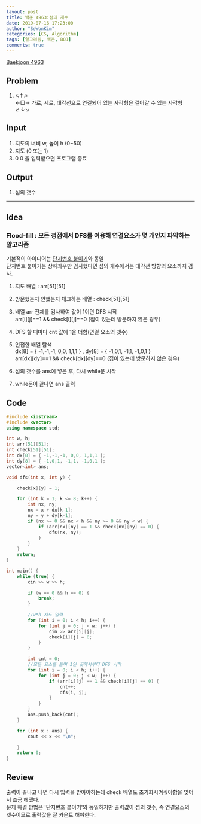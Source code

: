 ```yaml
---
layout: post
title: 백준 4963:섬의 개수
date: 2019-07-16 17:23:00
author: "SeWonKim"
categories: [CS, Algorithm]
tags: [알고리즘, 백준, BOJ]
comments: true
---
```



[Baekjoon 4963](https://www.acmicpc.net/problem/4963)

## Problem
  1. ↖↑↗   \
     ←□→ 가로, 세로, 대각선으로 연결되어 있는 사각형은 걸어갈 수 있는 사각형\
     ↙ ↓↘

## Input
  1. 지도의 너비 w, 높이 h (0~50)
  2. 지도 (0 또는 1)
  3. 0 0 을 입력받으면 프로그램 종료 

## Output
  1. 섬의 갯수


---

## Idea
### Flood-fill : 모든 정점에서 DFS를 이용해 연결요소가 몇 개인지 파악하는 알고리즘
기본적이 아이디어는 [단지번호 붙이기](https://siromom.github.io/jekyll/%EB%B0%B1%EC%A4%80/algorithm/til/flood-fill/)와 동일\
단지번호 붙이기는 상하좌우만 검사했다면 섬의 개수에서는 대각선 방향의 요소까지 검사.

1. 지도 배열 : arr[51][51]

2. 방문했는지 안했는지 체크하는 배열 : check[51][51]

3. 배열 arr 전체를 검사하여 값이 1이면 DFS 시작\
   arr[i][j]==1 && check[i][j]==0 (집이 있는데 방문하지 않은 경우)
   
4. DFS 할 때마다 cnt 값에 1을 더함(연결 요소의 갯수)
   
5. 인접한 배열 탐색\
   dx[8] = { -1,-1,-1, 0,0, 1,1,1 } , dy[8] = { -1,0,1, -1,1, -1,0,1 }\
   arr[dx][dy]==1 && check[dx][dy]==0 (집이 있는데 방문하지 않은 경우)
 
6. 섬의 갯수를 ans에 넣은 후, 다시 while문 시작  

7. while문이 끝나면 ans 출력
 
## Code
```cpp
#include <iostream>
#include <vector>
using namespace std;

int w, h;
int arr[51][51];
int check[51][51];
int dx[8] = { -1,-1,-1, 0,0, 1,1,1 };
int dy[8] = { -1,0,1, -1,1, -1,0,1 };
vector<int> ans;

void dfs(int x, int y) {

	check[x][y] = 1;

	for (int k = 1; k <= 8; k++) {
		int nx, ny;
		nx = x + dx[k-1];
		ny = y + dy[k-1];
		if (nx >= 0 && nx < h && ny >= 0 && ny < w) {
			if (arr[nx][ny] == 1 && check[nx][ny] == 0) {
				dfs(nx, ny);
			}
		}
	}
	return;
}

int main() {
	while (true) {
		cin >> w >> h;

		if (w == 0 && h == 0) {
			break;
		}

		//w*h 지도 입력
		for (int i = 0; i < h; i++) {
			for (int j = 0; j < w; j++) {
				cin >> arr[i][j];
				check[i][j] = 0;
			}
		}

		int cnt = 0;
		//모든 요소를 돌며 1인 곳에서부터 DFS 시작
		for (int i = 0; i < h; i++) {
			for (int j = 0; j < w; j++) {
				if (arr[i][j] == 1 && check[i][j] == 0) {
					cnt++;
					dfs(i, j);
				}
			}
		}
		ans.push_back(cnt);
	}

	for (int x : ans) {
		cout << x << "\n";

	}
	return 0;
}
```

## Review
출력이 끝나고 나면 다시 입력을 받아야하는데 check 배열도 초기화시켜줘야함을 잊어서 조금 헤맸다.\
문제 해결 방법은 '단지번호 붙이기'와 동일하지만 출력값이 섬의 갯수, 즉 연결요소의 갯수이므로 출력값을 잘 카운트 해야한다.
